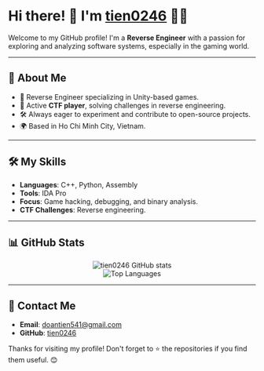 # Hi there! 👋 I'm [tien0246](https://github.com/tien0246) 👨‍💻

Welcome to my GitHub profile! I'm a **Reverse Engineer** with a passion for exploring and analyzing software systems, especially in the gaming world.

---

## 🚀 About Me
- 🌟 Reverse Engineer specializing in Unity-based games.
- 🎯 Active **CTF player**, solving challenges in reverse engineering.
- 🛠️ Always eager to experiment and contribute to open-source projects.
- 🌍 Based in Ho Chi Minh City, Vietnam.

---

## 🛠️ My Skills
- **Languages**: C++, Python, Assembly
- **Tools**: IDA Pro
- **Focus**: Game hacking, debugging, and binary analysis.
- **CTF Challenges**: Reverse engineering.

---

## 📊 GitHub Stats
<p align="center">
  <img src="https://github-readme-stats.vercel.app/api?username=tien0246&show_icons=true&theme=radical" alt="tien0246 GitHub stats" />
  <br />
  <img src="https://github-readme-stats.vercel.app/api/top-langs/?username=tien0246&layout=compact&theme=radical" alt="Top Languages" />
</p>

---

## 🌟 Contact Me
- **Email**: [doantien541@gmail.com](mailto:doantien541@gmail.com)
- **GitHub**: [tien0246](https://github.com/tien0246)

Thanks for visiting my profile! Don't forget to ⭐️ the repositories if you find them useful. 😊
